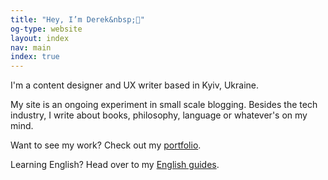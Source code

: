 ```yaml
---
title: "Hey, I’m Derek&nbsp;🖖"
og-type: website
layout: index
nav: main
index: true
---
```


I'm a content designer and UX writer based in Kyiv, Ukraine. 

My site is an ongoing experiment in small scale blogging. Besides the tech industry, I write about books, philosophy, language or whatever's on my mind.

Want to see my work? Check out my [portfolio](/portfolio).

Learning English? Head over to my [English guides](/english).

